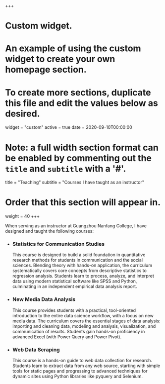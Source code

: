 +++
# Custom widget.
# An example of using the custom widget to create your own homepage section.
# To create more sections, duplicate this file and edit the values below as desired.
widget = "custom"
active = true
date = 2020-09-10T00:00:00

# Note: a full width section format can be enabled by commenting out the `title` and `subtitle` with a '#'.
title = "Teaching"
subtitle = "Courses I have taught as an instructor"

# Order that this section will appear in.
weight = 40
+++

When serving as an instructor at Guangzhou Nanfang College, I have designed and taught the following courses:

* ### Statistics for Communication Studies
    This course is designed to build a solid foundation in quantitative research methods for students in communication and the social sciences. Blending theory with hands-on application, the curriculum systematically covers core concepts from descriptive statistics to regression analysis. Students learn to process, analyze, and interpret data using modern statistical software like SPSS and Python, culminating in an independent empirical data analysis report.

* ### New Media Data Analysis
    This course provides students with a practical, tool-oriented introduction to the entire data science workflow, with a focus on new media data. The curriculum covers the essential stages of data analysis: importing and cleaning data, modeling and analysis, visualization, and communication of results. Students gain hands-on proficiency in advanced Excel (with Power Query and Power Pivot).

* ### Web Data Scraping
    This course is a hands-on guide to web data collection for research. Students learn to extract data from any web source, starting with simple tools for static pages and progressing to advanced techniques for dynamic sites using Python libraries like pyquery and Selenium.